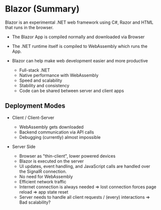 # Blazor (Summary)

Blazor is an experimental .NET web framework using C#, Razor and HTML that runs in the browser.
- The Blazor App is compiled normally and downloaded via Browser
- The .NET runtime itself is compiled to WebAssembly which runs the App. 

- Blazor can help make web development easier and more productive
	- Full-stack .NET
	- Native performance with WebAssembly
	- Speed and scalability
	- Stability and consistency
	- Code can be shared between server and client apps
	
	
## Deployment Modes
- Client / Client-Server
	- WebAssembly gets downloaded
	- Backend communication via API calls
	- Debugging (currently) almost impossible
	
- Server Side
	- Browser as "thin-client", lower powered devices
	- Blazor is executed on the server
	- UI updates, event handling, and JavaScript calls are handled over the SignalR connection.
	- No need for WebAssembly
	- Efficient network traffic
	- Internet connection is always needed => lost connection forces page reload => app state reset
	- Server needs to handle all client requests / (every) interactions => Bad scalability?
